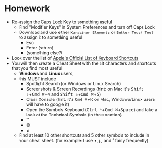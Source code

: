 # Homework


- Re-assign the Caps Lock Key to something useful
    - Find "Modifier Keys" in System Preferences and turn off Caps Lock
    - Download and use either `Karabiner Elements` or `Better Touch Tool` to assign it to something useful
        - Esc
        - Enter (return)
        - (something else?)
- Look over the list of [Apple's Official List of Keyboard Shortcuts](https://support.apple.com/en-us/HT201236)
- You will then create a Cheat Sheet with the alt characters and shortcuts that you find most useful
    - **Windows** and **Linux** users, 
    - this MUST include
        - Spotlight Search (or Windows or Linux Search)
        - Screenshots & Screen Recordings (hint: on Mac it's <kbd>Shift ⇧</kbd>+<kbd>Cmd ⌘</kbd>+<kbd>4</kbd> and <kbd>Shift ⇧</kbd>+<kbd>Cmd ⌘</kbd>+<kbd>5</kbd>)
        - Clear Console (hint: it's <kbd>Cmd ⌘</kbd>+<kbd>K</kbd> on Mac, Windows/Linux users will have to google it)
        - Open the Symbols Keyboard (<kbd>Ctrl ⌃</kbd>+<kbd>Cmd ⌘</kbd>+<kbd>Space</kbd>) and take a look at the Technical Symbols (in the `⌘` section).
        - ™
        - ©
        - ≠
    - Find at least 10 other shortcuts and 5 other symbols to include in your cheat sheet.
      (for example: I use •, µ, and ˚ fairly frequently)
